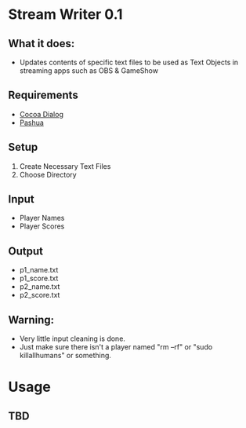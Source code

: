 # Stream Writer 0.1

## What it does:
- Updates contents of specific text files to be used as Text Objects in streaming apps such as OBS & GameShow

## Requirements

- [Cocoa Dialog](https://cocoadialog.com/v2/)
- [Pashua](https://www.bluem.net/en/projects/pashua/)

## Setup

1. Create Necessary Text Files
2. Choose Directory

## Input

- Player Names
- Player Scores

## Output

- p1_name.txt
- p1_score.txt
- p2_name.txt
- p2_score.txt

## Warning: 

- Very little input cleaning is done.
- Just make sure there isn't a player named "rm –rf" or "sudo killallhumans" or something.


# Usage

##  TBD

